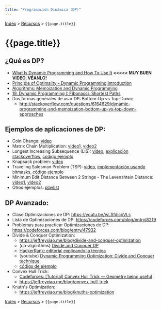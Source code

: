 ```yaml
---
title: "Programación Dinámica (DP)"
---
```

[Index](../index) > [Recursos](resources) > ```{{page.title}}```

# {{page.title}}

## ¿Qué es DP?
- [What Is Dynamic Programming and How To Use It](https://www.youtube.com/watch?v=vYquumk4nWw) **\<\<\<\<\< MUY BUEN VIDEO, VÉANLO!**
- [Principle of Optimality - Dynamic Programming introduction](https://www.youtube.com/watch?v=5dRGRueKU3M)  
- [Algorithms: Memoization and Dynamic Programming](https://www.youtube.com/watch?v=P8Xa2BitN3I)
- [19. Dynamic Programming I: Fibonacci, Shortest Paths](https://www.youtube.com/watch?v=OQ5jsbhAv_M)
- Dos formas generales de usar DP: Bottom-Up vs Top-Down:
  - <http://stackoverflow.com/questions/6164629/dynamic-programming-and-memoization-bottom-up-vs-top-down-approaches>

## Ejemplos de aplicaciones de DP:
- Coin Change: [video](https://youtu.be/jaNZ83Q3QGc)
- Matrix Chain Multiplication: [video1](https://youtu.be/prx1psByp7U), [video2](https://youtu.be/eKkXU3uu2zk)
- Longest Increasing Subsequence (LIS): [video](https://youtu.be/fV-TF4OvZpk), [explicación stackoverflow](https://stackoverflow.com/questions/2631726/how-to-determine-the-longest-increasing-subsequence-using-dynamic-programming), [código ejemplo](https://github.com/PabloMessina/Competitive-Programming-Material/blob/master/Dynamic_Programming/LIS.cpp)
- Knapsack problem: [video](https://youtu.be/nLmhmB6NzcM)
- Traveling Salesman Problem (TSP): [video](https://youtu.be/XaXsJJh-Q5Y), [implementación usando bitmasks](https://www.geeksforgeeks.org/bitmasking-dynamic-programming-set-2-tsp/), [código ejemplo](https://github.com/PabloMessina/Competitive-Programming-Material/blob/master/Dynamic_Programming/TSP.cpp)
- Minimum Edit Distance Between 2 Strings - The Levenshtein Distance: [video1](https://youtu.be/Xxx0b7djCrs), [video2](https://youtu.be/MiqoA-yF-0M)
- Otros ejemplos: [playlist](https://www.youtube.com/watch?v=8LusJS5-AGo&list=PLrmLmBdmIlpsHaNTPP_jHHDx_os9ItYXr)

## DP Avanzado: 
- Clase Optimizaciones de DP: <https://youtu.be/wLSfdicxVLs>
- Lista de Optimizaciones de DP: <https://codeforces.com/blog/entry/8219>
- Problemas para practicar Optimizaciones de DP: <https://codeforces.com/blog/entry/47932>
- Divide & Conquer Optimization:
    - <https://jeffreyxiao.me/blog/divide-and-conquer-optimization>
    - (cp-algorithms) [Divide and Conquer DP](https://cp-algorithms.com/dynamic_programming/divide-and-conquer-dp.html)
    - [HackerRank: editorial explicando la técnica](https://www.hackerrank.com/contests/ioi-2014-practice-contest-2/challenges/guardians-lunatics-ioi14/editorial)
    - (youtube) [Dynamic Programming Optimization: Divide and Conquer technique](https://www.youtube.com/watch?v=wLXEWuDWnzI)
    - [código de ejemplo](https://github.com/PabloMessina/Competitive-Programming-Material/blob/master/Dynamic_Programming/Divide%26ConquerOptimization.cpp)    
- Convex Hull Trick:
    - [Codeforces: [Tutorial] Convex Hull Trick — Geometry being useful](https://codeforces.com/blog/entry/63823)
    - <https://jeffreyxiao.me/blog/convex-hull-trick>
- Knuth's Optimization:
    - <https://jeffreyxiao.me/blog/knuths-optimization>

[Index](../index) > [Recursos](resources) > ```{{page.title}}```
